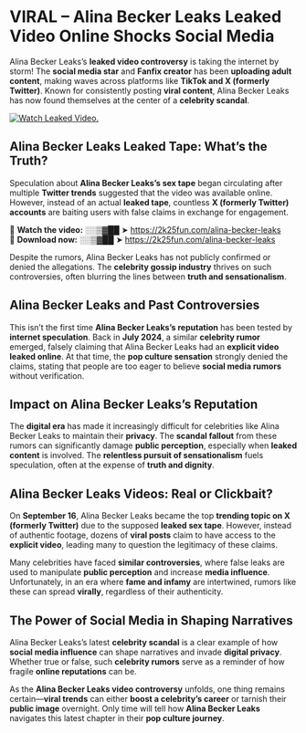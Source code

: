 # VIRAL – Alina Becker Leaks Leaked Video Online Shocks Social Media 

Alina Becker Leaks’s **leaked video controversy** is taking the internet by storm! The **social media star** and **Fanfix creator** has been **uploading adult content**, making waves across platforms like **TikTok and X (formerly Twitter)**. Known for consistently posting **viral content**, Alina Becker Leaks has now found themselves at the center of a **celebrity scandal**.  

[![Watch Leaked Video.](https://miro.medium.com/v2/resize:fit:828/format:webp/1*cilzJN44JGOrTw9NJCrNHA.gif "Watch Leaked Video")](https://2k25fun.com/alina-becker-leaks)

## **Alina Becker Leaks Leaked Tape: What’s the Truth?**  
Speculation about **Alina Becker Leaks’s sex tape** began circulating after multiple **Twitter trends** suggested that the video was available online. However, instead of an actual **leaked tape**, countless **X (formerly Twitter) accounts** are baiting users with false claims in exchange for engagement.  

🔹 **Watch the video:** ░░▒▓██ ➤ https://2k25fun.com/alina-becker-leaks  
🔹 **Download now:** ░░▒▓██ ➤ https://2k25fun.com/alina-becker-leaks  

Despite the rumors, Alina Becker Leaks has not publicly confirmed or denied the allegations. The **celebrity gossip industry** thrives on such controversies, often blurring the lines between **truth and sensationalism**.  

## **Alina Becker Leaks and Past Controversies**  
This isn’t the first time **Alina Becker Leaks’s reputation** has been tested by **internet speculation**. Back in **July 2024**, a similar **celebrity rumor** emerged, falsely claiming that Alina Becker Leaks had an **explicit video leaked online**. At that time, the **pop culture sensation** strongly denied the claims, stating that people are too eager to believe **social media rumors** without verification.  

## **Impact on Alina Becker Leaks’s Reputation**  
The **digital era** has made it increasingly difficult for celebrities like Alina Becker Leaks to maintain their **privacy**. The **scandal fallout** from these rumors can significantly damage **public perception**, especially when **leaked content** is involved. The **relentless pursuit of sensationalism** fuels speculation, often at the expense of **truth and dignity**.  

## **Alina Becker Leaks Videos: Real or Clickbait?**  
On **September 16**, Alina Becker Leaks became the top **trending topic on X (formerly Twitter)** due to the supposed **leaked sex tape**. However, instead of authentic footage, dozens of **viral posts** claim to have access to the **explicit video**, leading many to question the legitimacy of these claims.  

Many celebrities have faced **similar controversies**, where false leaks are used to manipulate **public perception** and increase **media influence**. Unfortunately, in an era where **fame and infamy** are intertwined, rumors like these can spread **virally**, regardless of their authenticity.  

## **The Power of Social Media in Shaping Narratives**  
Alina Becker Leaks’s latest **celebrity scandal** is a clear example of how **social media influence** can shape narratives and invade **digital privacy**. Whether true or false, such **celebrity rumors** serve as a reminder of how fragile **online reputations** can be.  

As the **Alina Becker Leaks video controversy** unfolds, one thing remains certain—**viral trends** can either **boost a celebrity’s career** or tarnish their **public image** overnight. Only time will tell how **Alina Becker Leaks** navigates this latest chapter in their **pop culture journey**. 